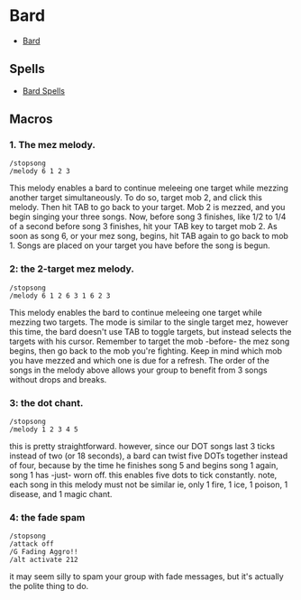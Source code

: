 # Bard

- [Bard](https://everquest.allakhazam.com/wiki/EQ:Bard)

## Spells

- [Bard Spells](https://everquest.allakhazam.com/db/spelllist.html?name=&type=brd&level=1&opt=And+Higher&expansion=original&action=search)

## Macros

### 1. The mez melody.

```shell
/stopsong
/melody 6 1 2 3
```

This melody enables a bard to continue meleeing one target while mezzing another target simultaneously. 
To do so, target mob 2, and click this melody. Then hit TAB to go back to your target. Mob 2 is mezzed, and you begin 
singing your three songs. Now, before song 3 finishes, like 1/2 to 1/4 of a second before song 3 finishes, hit your TAB 
key to target mob 2. As soon as song 6, or your mez song, begins, hit TAB again to go back to mob 1. Songs are placed 
on your target you have before the song is begun.

### 2: the 2-target mez melody.

```shell
/stopsong
/melody 6 1 2 6 3 1 6 2 3
```

This melody enables the bard to continue meleeing one target while mezzing two targets. 
The mode is similar to the single target mez, however this time, the bard doesn't use TAB to toggle targets, but 
instead selects the targets with his cursor. 
Remember to target the mob -before- the mez song begins, then go back to the mob you're fighting. 
Keep in mind which mob you have mezzed and which one is due for a refresh. 
The order of the songs in the melody above allows your group to benefit from 3 songs without drops and breaks.

### 3: the dot chant.

```shell
/stopsong
/melody 1 2 3 4 5
```

this is pretty straightforward. however, since our DOT songs last 3 ticks instead of two (or 18 seconds), a bard can twist five DOTs together instead of four, because by the time he finishes song 5 and begins song 1 again, song 1 has -just- worn off. this enables five dots to tick constantly. note, each song in this melody must not be similar ie, only 1 fire, 1 ice, 1 poison, 1 disease, and 1 magic chant.

### 4: the fade spam

```shell
/stopsong
/attack off
/G Fading Aggro!!
/alt activate 212
```

it may seem silly to spam your group with fade messages, but it's actually the polite thing to do.